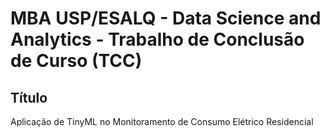 # MBA USP/ESALQ - Data Science and Analytics  - Trabalho de Conclusão de Curso (TCC)

## Título

Aplicação de TinyML no Monitoramento de Consumo Elétrico Residencial


